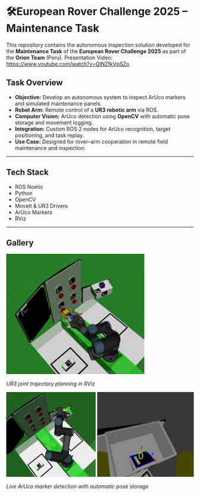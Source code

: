 # 🛠European Rover Challenge 2025 – Maintenance Task

This repository contains the autonomous inspection solution developed for the **Maintenance Task** of the **European Rover Challenge 2025** as part of the **Orion Team** (Peru).
Presentation Video: https://www.youtube.com/watch?v=QlNZfkVpSZo

## Task Overview

- **Objective:** Develop an autonomous system to inspect ArUco markers and simulated maintenance panels.
- **Robot Arm:** Remote control of a **UR3 robotic arm** via ROS.
- **Computer Vision:** ArUco detection using **OpenCV** with automatic pose storage and movement logging.
- **Integration:** Custom ROS 2 nodes for ArUco recognition, target positioning, and task replay.
- **Use Case:** Designed for rover–arm cooperation in remote field maintenance and inspection.

---

## Tech Stack

- ROS Noetic
- Python
- OpenCV
- MoveIt & UR3 Drivers
- ArUco Markers
- RViz

---

## Gallery

![Arm Control in RViz](./images_ERC2023/rviz_ur3.jpg)

*UR3 joint trajectory planning in RViz*

![Marker Detection](./images_ERC2023/aruco_detection.jpg)

*Live ArUco marker detection with automatic pose storage*
